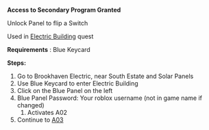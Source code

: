 **Access to Secondary Program Granted**

Unlock Panel to flip a Switch

Used in [Electric Building](#_ptm6z3j8eayl) quest

**Requirements** : Blue Keycard

**Steps:**

1. Go to Brookhaven Electric, near South Estate and Solar Panels
2. Use Blue Keycard to enter Electric Building
3. Click on the Blue Panel on the left
4. Blue Panel Password: Your roblox username (not in game name if changed)
	1. Activates A02
5. Continue to [A03](#_5tgexk4m9coj)
